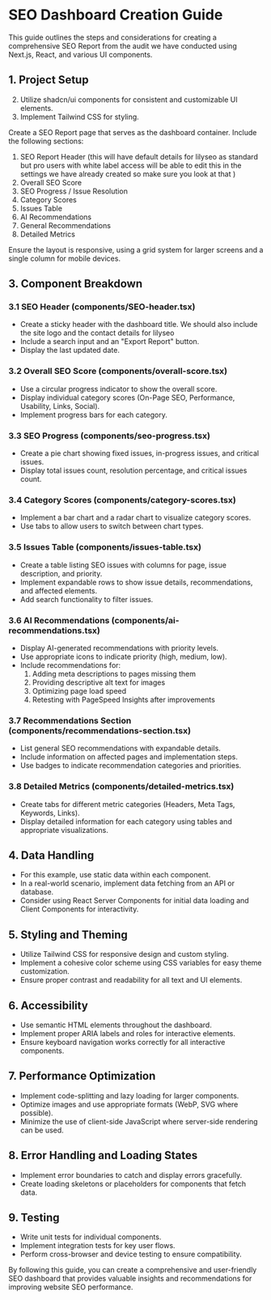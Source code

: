 # SEO Dashboard Creation Guide

This guide outlines the steps and considerations for creating a comprehensive SEO Report from the audit we have conducted  using Next.js, React, and various UI components.

## 1. Project Setup

2. Utilize shadcn/ui components for consistent and customizable UI elements.
3. Implement Tailwind CSS for styling.



Create a SEO Report page that serves as the dashboard container. Include the following sections:

1. SEO Report Header (this will have default details for lilyseo as standard but pro users with white label access will be able to edit this in the settings we have already created so make sure you look at that )
2. Overall SEO Score
3. SEO Progress / Issue Resolution
4. Category Scores
5. Issues Table
6. AI Recommendations
7. General Recommendations
8. Detailed Metrics

Ensure the layout is responsive, using a grid system for larger screens and a single column for mobile devices.

## 3. Component Breakdown

### 3.1 SEO Header (components/SEO-header.tsx)

- Create a sticky header with the dashboard title. We should also include the site logo and the contact details for lilyseo 
- Include a search input and an "Export Report" button.
- Display the last updated date.

### 3.2 Overall SEO Score (components/overall-score.tsx)

- Use a circular progress indicator to show the overall score.
- Display individual category scores (On-Page SEO, Performance, Usability, Links, Social).
- Implement progress bars for each category.

### 3.3 SEO Progress (components/seo-progress.tsx)

- Create a pie chart showing fixed issues, in-progress issues, and critical issues.
- Display total issues count, resolution percentage, and critical issues count.

### 3.4 Category Scores (components/category-scores.tsx)

- Implement a bar chart and a radar chart to visualize category scores.
- Use tabs to allow users to switch between chart types.

### 3.5 Issues Table (components/issues-table.tsx)

- Create a table listing SEO issues with columns for page, issue description, and priority.
- Implement expandable rows to show issue details, recommendations, and affected elements.
- Add search functionality to filter issues.

### 3.6 AI Recommendations (components/ai-recommendations.tsx)

- Display AI-generated recommendations with priority levels.
- Use appropriate icons to indicate priority (high, medium, low).
- Include recommendations for:
  1. Adding meta descriptions to pages missing them
  2. Providing descriptive alt text for images
  3. Optimizing page load speed
  4. Retesting with PageSpeed Insights after improvements

### 3.7 Recommendations Section (components/recommendations-section.tsx)

- List general SEO recommendations with expandable details.
- Include information on affected pages and implementation steps.
- Use badges to indicate recommendation categories and priorities.

### 3.8 Detailed Metrics (components/detailed-metrics.tsx)

- Create tabs for different metric categories (Headers, Meta Tags, Keywords, Links).
- Display detailed information for each category using tables and appropriate visualizations.

## 4. Data Handling

- For this example, use static data within each component.
- In a real-world scenario, implement data fetching from an API or database.
- Consider using React Server Components for initial data loading and Client Components for interactivity.

## 5. Styling and Theming

- Utilize Tailwind CSS for responsive design and custom styling.
- Implement a cohesive color scheme using CSS variables for easy theme customization.
- Ensure proper contrast and readability for all text and UI elements.

## 6. Accessibility

- Use semantic HTML elements throughout the dashboard.
- Implement proper ARIA labels and roles for interactive elements.
- Ensure keyboard navigation works correctly for all interactive components.

## 7. Performance Optimization

- Implement code-splitting and lazy loading for larger components.
- Optimize images and use appropriate formats (WebP, SVG where possible).
- Minimize the use of client-side JavaScript where server-side rendering can be used.

## 8. Error Handling and Loading States

- Implement error boundaries to catch and display errors gracefully.
- Create loading skeletons or placeholders for components that fetch data.

## 9. Testing

- Write unit tests for individual components.
- Implement integration tests for key user flows.
- Perform cross-browser and device testing to ensure compatibility.

By following this guide, you can create a comprehensive and user-friendly SEO dashboard that provides valuable insights and recommendations for improving website SEO performance.

